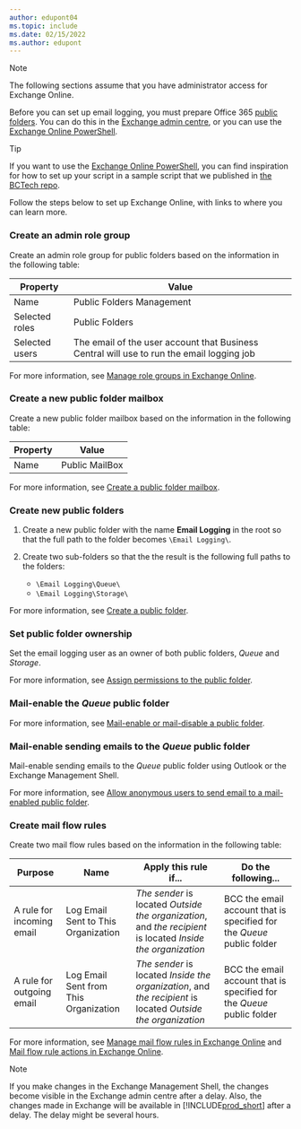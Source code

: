 ```yaml
---
author: edupont04
ms.topic: include
ms.date: 02/15/2022
ms.author: edupont
---
```


> [!NOTE]
> The following sections assume that you have administrator access for Exchange Online.

Before you can set up email logging, you must prepare Office 365 [public folders](/exchange/collaboration-exo/public-folders/public-folders). You can do this in the [Exchange admin centre](/exchange/exchange-admin-center?preserve-view=true), or you can use the [Exchange Online PowerShell](/powershell/exchange/exchange-online-powershell?view=exchange-ps&?preserve-view=true).

> [!TIP]
> If you want to use the [Exchange Online PowerShell](/powershell/exchange/exchange-online-powershell?view=exchange-ps&preserve-view=true), you can find inspiration for how to set up your script in a sample script that we published in [the BCTech repo](https://github.com/microsoft/BCTech/tree/master/samples/EmailLogging).

Follow the steps below to set up Exchange Online, with links to where you can learn more.

### Create an admin role group

Create an admin role group for public folders based on the information in the following table:

|Property        |Value                     |
|----------------|--------------------------|
|Name            |Public Folders Management |
|Selected roles  |Public Folders            |
|Selected users  |The email of the user account that Business Central will use to run the email logging job|

For more information, see [Manage role groups in Exchange Online](/exchange/permissions-exo/role-groups).

### Create a new public folder mailbox

Create a new public folder mailbox based on the information in the following table:

|Property        |Value                     |
|----------------|--------------------------|
|Name            |Public MailBox            |

For more information, see [Create a public folder mailbox](/exchange/collaboration-exo/public-folders/create-public-folder-mailbox).

### Create new public folders

1. Create a new public folder with the name **Email Logging** in the root so that the full path to the folder becomes `\Email Logging\`.
2. Create two sub-folders so that the the result is the following full paths to the folders:

    - `\Email Logging\Queue\`
    - `\Email Logging\Storage\`

For more information, see [Create a public folder](/exchange/collaboration-exo/public-folders/create-public-folder).

### Set public folder ownership

Set the email logging user as an owner of both public folders, *Queue* and *Storage*.

For more information, see [Assign permissions to the public folder](/exchange/collaboration-exo/public-folders/set-up-public-folders#step-3-assign-permissions-to-the-public-folder).

### Mail-enable the *Queue* public folder

  For more information, see [Mail-enable or mail-disable a public folder](/exchange/collaboration-exo/public-folders/enable-or-disable-mail-for-public-folder).

### Mail-enable sending emails to the *Queue* public folder

Mail-enable sending emails to the *Queue* public folder using Outlook or the Exchange Management Shell.

For more information, see [Allow anonymous users to send email to a mail-enabled public folder](/exchange/collaboration-exo/public-folders/enable-or-disable-mail-for-public-folder#allow-anonymous-users-to-send-email-to-a-mail-enabled-public-folder?preserve-view=true).

### Create mail flow rules

Create two mail flow rules based on the information in the following table:

|Purpose  |Name |Apply this rule if...             |Do the following...                          |
|---------|-----|----------------------------------|---------------------------------------------|
|A rule for incoming email |Log Email Sent to This Organization|*The sender* is located *Outside the organization*, and *the recipient* is located *Inside the organization*|BCC the email account that is specified for the *Queue* public folder|
|A rule for outgoing email | Log Email Sent from This Organization |*The sender* is located *Inside the organization*, and *the recipient* is located *Outside the organization*|BCC the email account that is specified for the *Queue* public folder|

For more information, see [Manage mail flow rules in Exchange Online](/exchange/security-and-compliance/mail-flow-rules/manage-mail-flow-rules?preserve-view=true) and [Mail flow rule actions in Exchange Online](/exchange/security-and-compliance/mail-flow-rules/mail-flow-rule-actions?preserve-view=true).

> [!NOTE]
> If you make changes in the Exchange Management Shell, the changes become visible in the Exchange admin centre after a delay. Also, the changes made in Exchange will be available in [!INCLUDE[prod_short](prod_short.md)] after a delay. The delay might be several hours.
